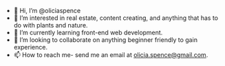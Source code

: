 - 👋 Hi, I’m @oliciaspence
- 👀 I’m interested in real estate, content creating, and anything that has to do with plants and nature.
- 🌱 I’m currently learning front-end web development.
- 💞️ I’m looking to collaborate on anything beginner friendly to gain experience.
- 📫 How to reach me- send me an email at olicia.spence@gmail.com.

<!---
oliciaspence/oliciaspence is a ✨ special ✨ repository because its `README.md` (this file) appears on your GitHub profile.
You can click the Preview link to take a look at your changes.
--->
